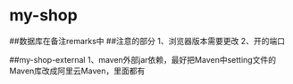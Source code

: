 # my-shop
##数据库在备注remarks中
##注意的部分
1、浏览器版本需要更改
2、开的端口

##my-shop-external
1、maven外部jar依赖，最好把Maven中setting文件的Maven库改成阿里云Maven，里面都有